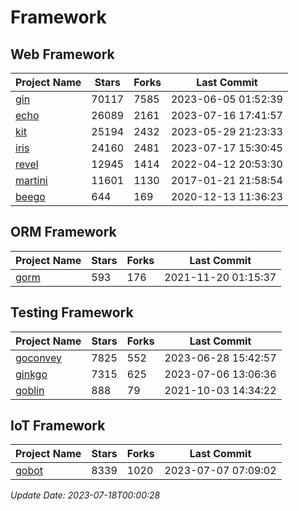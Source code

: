 # Framework

## Web Framework
| Project Name | Stars | Forks | Last Commit |
| ------------ | ----- | ----- | ----------- |
| [gin](https://github.com/gin-gonic/gin) | 70117 | 7585 | 2023-06-05 01:52:39 |
| [echo](https://github.com/labstack/echo) | 26089 | 2161 | 2023-07-16 17:41:57 |
| [kit](https://github.com/go-kit/kit) | 25194 | 2432 | 2023-05-29 21:23:33 |
| [iris](https://github.com/kataras/iris) | 24160 | 2481 | 2023-07-17 15:30:45 |
| [revel](https://github.com/revel/revel) | 12945 | 1414 | 2022-04-12 20:53:30 |
| [martini](https://github.com/go-martini/martini) | 11601 | 1130 | 2017-01-21 21:58:54 |
| [beego](https://github.com/astaxie/beego) | 644 | 169 | 2020-12-13 11:36:23 |

## ORM Framework
| Project Name | Stars | Forks | Last Commit |
| ------------ | ----- | ----- | ----------- |
| [gorm](https://github.com/jinzhu/gorm) | 593 | 176 | 2021-11-20 01:15:37 |

## Testing Framework
| Project Name | Stars | Forks | Last Commit |
| ------------ | ----- | ----- | ----------- |
| [goconvey](https://github.com/smartystreets/goconvey) | 7825 | 552 | 2023-06-28 15:42:57 |
| [ginkgo](https://github.com/onsi/ginkgo) | 7315 | 625 | 2023-07-06 13:06:36 |
| [goblin](https://github.com/franela/goblin) | 888 | 79 | 2021-10-03 14:34:22 |

## IoT Framework
| Project Name | Stars | Forks | Last Commit |
| ------------ | ----- | ----- | ----------- |
| [gobot](https://github.com/hybridgroup/gobot) | 8339 | 1020 | 2023-07-07 07:09:02 |

*Update Date: 2023-07-18T00:00:28*